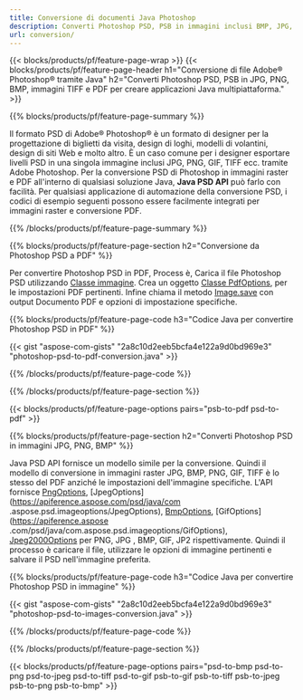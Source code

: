 ```yaml
---
title: Conversione di documenti Java Photoshop
description: Converti Photoshop PSD, PSB in immagini inclusi BMP, JPG, PNG, TIFF e PDF tramite la libreria Java.
url: conversion/
---
```


{{< blocks/products/pf/feature-page-wrap >}}
{{< blocks/products/pf/feature-page-header h1="Conversione di file Adobe® Photoshop® tramite Java" h2="Converti Photoshop PSD, PSB in JPG, PNG, BMP, immagini TIFF e PDF per creare applicazioni Java multipiattaforma." >}}

{{% blocks/products/pf/feature-page-summary %}}

Il formato PSD di Adobe® Photoshop® è un formato di designer per la progettazione di biglietti da visita, design di loghi, modelli di volantini, design di siti Web e molto altro. È un caso comune per i designer esportare livelli PSD in una singola immagine inclusi JPG, PNG, GIF, TIFF ecc. tramite Adobe Photoshop. Per la conversione PSD di Photoshop in immagini raster e PDF all'interno di qualsiasi soluzione Java, **Java PSD API** può farlo con facilità. Per qualsiasi applicazione di automazione della conversione PSD, i codici di esempio seguenti possono essere facilmente integrati per immagini raster e conversione PDF.

{{% /blocks/products/pf/feature-page-summary  %}}

{{% blocks/products/pf/feature-page-section  h2="Conversione da Photoshop PSD a PDF" %}}

Per convertire Photoshop PSD in PDF, Process è, Carica il file Photoshop PSD utilizzando [Classe immagine](https://apiference.aspose.com/psd/java/com.aspose.psd/Image). Crea un oggetto [Classe PdfOptions](https://apiference.aspose.com/psd/java/com.aspose.psd.imageoptions/PdfOptions), per le impostazioni PDF pertinenti. Infine chiama il metodo [Image.save](https://apiference.aspose.com/psd/java/com.aspose.psd/Image#save-java.lang.String-com.aspose.psd.ImageOptionsBase-) con output Documento PDF e opzioni di impostazione specifiche.

{{% blocks/products/pf/feature-page-code h3="Codice Java per convertire Photoshop PSD in PDF" %}}

{{< gist "aspose-com-gists" "2a8c10d2eeb5bcfa4e122a9d0bd969e3" "photoshop-psd-to-pdf-conversion.java" >}}

{{% /blocks/products/pf/feature-page-code  %}}

{{% /blocks/products/pf/feature-page-section %}}

{{< blocks/products/pf/feature-page-options pairs="psb-to-pdf psd-to-pdf" >}}

{{% blocks/products/pf/feature-page-section  h2="Converti Photoshop PSD in immagini JPG, PNG, BMP" %}}

Java PSD API fornisce un modello simile per la conversione. Quindi il modello di conversione in immagini raster JPG, BMP, PNG, GIF, TIFF è lo stesso del PDF anziché le impostazioni dell'immagine specifiche. L'API fornisce [PngOptions](https://apiference.aspose.com/psd/java/com.aspose.psd.imageoptions/PngOptions), [JpegOptions](https://apiference.aspose.com/psd/java/com .aspose.psd.imageoptions/JpegOptions), [BmpOptions](https://apiference.aspose.com/psd/java/com.aspose.psd.imageoptions/BmpOptions), [GifOptions](https://apiference.aspose .com/psd/java/com.aspose.psd.imageoptions/GifOptions), [Jpeg2000Options](https://apiference.aspose.com/psd/java/com.aspose.psd.imageoptions/Jpeg2000Options) per PNG, JPG , BMP, GIF, JP2 rispettivamente. Quindi il processo è caricare il file, utilizzare le opzioni di immagine pertinenti e salvare il PSD nell'immagine preferita.

{{% blocks/products/pf/feature-page-code h3="Codice Java per convertire Photoshop PSD in immagine" %}}

{{< gist "aspose-com-gists" "2a8c10d2eeb5bcfa4e122a9d0bd969e3" "photoshop-psd-to-images-conversion.java" >}}

{{% /blocks/products/pf/feature-page-code  %}}

{{% /blocks/products/pf/feature-page-section %}}

{{< blocks/products/pf/feature-page-options pairs="psd-to-bmp psd-to-png psd-to-jpeg psd-to-tiff psd-to-gif psb-to-gif psb-to-tiff psb-to-jpeg psb-to-png psb-to-bmp" >}}
